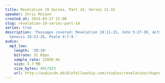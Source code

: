 ```yaml
---
title: Revelation 19 Series, Part 14, Verses 11-15
speaker: Chris McCann
created_at: 2015-03-27 21:00
slug: revelation-19-series-part-14
series: true
description: 'Passages covered: Revelation 19:11-15, John 5:27-30, Acts 17:30-31,
  Genesis 18:23-26, Psalm 9:7-9.'
audio:
  mp3_low:
    length: '20:29'
    bitrate: 32 Kbps
    sample_rate: 22050 Hz
    size: 4.7 MB
    size_bytes: 4917423
    url: http://audiocdn.ebiblefellowship.com/studies/revelation/chapter-19/2015.03.27_McCann_-_Revelation_19_Series_Part_14.mp3
---
```

